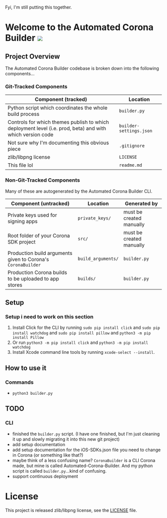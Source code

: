 Fyi, I'm still putting this together.

# Welcome to the Automated Corona Builder ![ ](http://url/to/img.png)

## Project Overview

The Automated Corona Builder codebase is broken down into the following components...

### Git-Tracked Components

| Component (tracked) | Location |
| ------------------- | -------- |
| Python script which coordinates the whole build process | `builder.py` |
| Controls for which themes publish to which deployment level (i.e. prod, beta) and with which version code | `builder-settings.json` |
| Not sure why I'm documenting this obvious piece | `.gitignore` |
| zlib/libpng license | `LICENSE` |
| This file lol | `readme.md` |

### Non-Git-Tracked Components

Many of these are autogenerated by the Automated Corona Builder CLI.

| Component (untracked) | Location | Generated by |
| --------------------- | -------- | ------------ |
| Private keys used for signing apps | `private_keys/` | must be created manually |
| Root folder of your Corona SDK project | `src/` | must be created manually |
| Production build arguments given to Corona's `CoronaBuilder` | `build_arguments/` | `builder.py` |
| Production Corona builds to be uploaded to app stores | `builds/` | `builder.py` |

## Setup
### Setup i need to work on this section
1. Install Click for the CLI by running `sudo pip install click` and `sudo pip install watchdog` and `sudo pip install pillow` and `python3 -m pip install Pillow`
2. Or run `python3 -m pip install click` and `python3 -m pip install watchdog`
3. Install Xcode command line tools by running `xcode-select --install`.

## How to use it
### Commands
* `python3 builder.py`

## TODO
### CLI
* finished the `builder.py` script. (I have one finished, but I'm just cleaning it up and slowly migrating it into this new git project)
* add setup documentation
* add setup documentation for the iOS-SDKs.json file you need to change in Corona (or something like that?)
* maybe think of a less confusing name? `CoronaBuilder` is a CLI Corona made, but mine is called Automated-Corona-Builder. And my python script is called `builder.py`...kind of confusing.
* support continuous deployment


# License

This project is released zlib/libpng license, see the [LICENSE](LICENSE) file.

